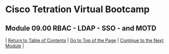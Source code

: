 # Cisco Tetration Virtual Bootcamp
  
## Module 09.00  RBAC - LDAP - SSO - and MOTD



| [Return to Table of Contents](https://tetration.guru/bootcamp/) | [Go to Top of the Page](README.md) | [Continue to the Next Module](../module_10/) |